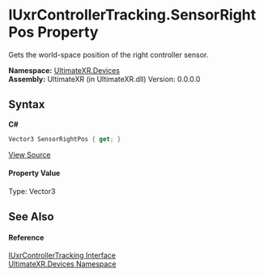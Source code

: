 # IUxrControllerTracking.SensorRightPos Property 
 

Gets the world-space position of the right controller sensor.

**Namespace:**&nbsp;<a href="N_UltimateXR_Devices">UltimateXR.Devices</a><br />**Assembly:**&nbsp;UltimateXR (in UltimateXR.dll) Version: 0.0.0.0

## Syntax

**C#**<br />
``` C#
Vector3 SensorRightPos { get; }
```

<a href="UltimateXR/Scripts/Devices/IUxrControllerTracking.cs" rel="noopener noreferrer" title="View the source code">View Source</a><br />

#### Property Value
Type: Vector3

## See Also


#### Reference
<a href="T_UltimateXR_Devices_IUxrControllerTracking">IUxrControllerTracking Interface</a><br /><a href="N_UltimateXR_Devices">UltimateXR.Devices Namespace</a><br />